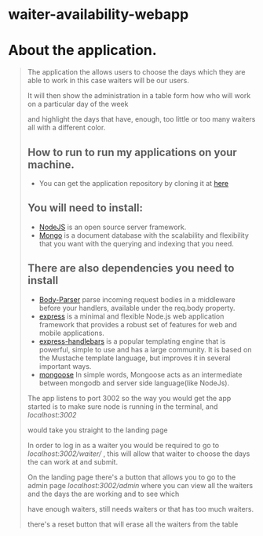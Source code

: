 # waiter-availability-webapp

# About the application.

<blockquote>
<P>The application the allows users to choose the days which they are able to work in this case waiters will be our users.</p>
<P>It will then show the administration in a table form how who will work on a particular day of the week</p>
<P>and highlight the days that have, enough, too little or too many waiters all with a different color.</p>

## How to run to run my applications on your machine.

* You can get the application repository  by cloning it at [here](https://github.com/Nelson112/waiter-availability-webapp)

## You will need to install:
* [NodeJS](https://nodejs.org/en/) is an open source server framework.
* [Mongo](https://www.digitalocean.com/community/tutorials/how-to-install-and-secure-mongodb-on-ubuntu-16-04) is a document database with the scalability and flexibility that you want with the querying and indexing that you need.

## There are also dependencies you need to install
* [Body-Parser](https://www.npmjs.com/package/body-parser) parse incoming request bodies in a middleware before your handlers, available under the req.body property.
* [express](https://www.npmjs.com/package/express) is a minimal and flexible Node.js web application framework that provides a robust set of features for web and mobile applications.
* [express-handlebars](https://www.npmjs.com/package/express-handlebars) is a popular templating engine that is powerful, simple to use and has a large community. It is based on the Mustache template language, but improves it in several important ways.
* [mongoose](https://www.npmjs.com/package/mongoose) In simple words, Mongoose acts as an intermediate between mongodb and server side language(like NodeJs).

<!-- ### For testing I used [Mocha](https://mochajs.org/). -->

<P> The app listens to port 3002 so the way you would get the app started is to make sure node is running in the terminal, and <em>localhost:3002</em> </p>
<p> would take you straight to the landing page </p>

<p> In order to log in as a waiter you would be required to go to <em>localhost:3002/waiter/<waiters_name></em> , this will allow that waiter to choose the days the can work at and submit. </P>
<p> On the landing page there's a button that allows you to go to the admin page <em>localhost:3002/admin</em>   where you can view all the waiters and the days the are working and to see which </p>
<P> have enough waiters, still needs waiters or that has too much waiters.</p>
<P> there's a reset button that will erase all the waiters from the table </p>


</blockquote>
